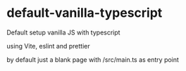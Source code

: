 # default-vanilla-typescript
Default setup vanilla JS with typescript 

using Vite, eslint and prettier

by default just a blank page
with /src/main.ts as entry point 
